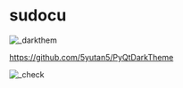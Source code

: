 # sudocu

![_darkthem](https://user-images.githubusercontent.com/43343453/223787262-8d1553bd-3757-484e-b931-f89dd7271c4b.png)


https://github.com/5yutan5/PyQtDarkTheme


![_check](https://user-images.githubusercontent.com/43343453/223754903-5716be01-0163-4e72-8dfe-f1780bffacd4.png)
